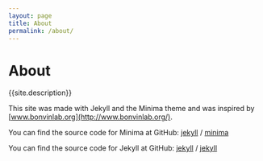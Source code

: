 ```yaml
---
layout: page
title: About
permalink: /about/
---
```

# About
{{site.description}}

This site was made with Jekyll and the Minima theme and was inspired by [www.bonvinlab.org](http://www.bonvinlab.org/).

You can find the source code for Minima at GitHub:
[jekyll][jekyll-organization] /
[minima](https://github.com/jekyll/minima)

You can find the source code for Jekyll at GitHub:
[jekyll][jekyll-organization] /
[jekyll](https://github.com/jekyll/jekyll)

[jekyll-organization]: https://github.com/jekyll
